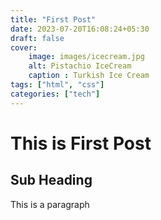 ```yaml
---
title: "First Post"
date: 2023-07-20T16:08:24+05:30
draft: false
cover: 
    image: images/icecream.jpg
    alt: Pistachio IceCream
    caption : Turkish Ice Cream
tags: ["html", "css"]
categories: ["tech"]
---
```


# This is First Post
## Sub Heading

This is a paragraph